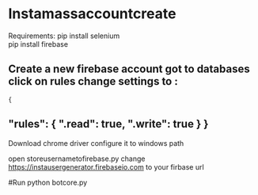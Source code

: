 # Instamassaccountcreate

Requirements:
  pip install selenium <br>
  pip install firebase
  

Create a new firebase account 
got to databases 
click on rules 
change settings to :
----------------------------------

    {
  "rules": {
    ".read": true,
    ".write": true
  }
}
----------------------------------


Download chrome driver 
configure it to windows path 

open storeusernametofirebase.py
change https://instausergenerator.firebaseio.com
to your firbase url

#Run python botcore.py


